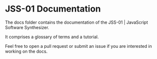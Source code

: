 # JSS-01 Documentation

The docs folder contains the documentation of the JSS-01 | JavaScript Software Synthesizer.

It comprises a glossary of terms and a tutorial.

Feel free to open a pull request or submit an issue if you are interested in working on the docs.
